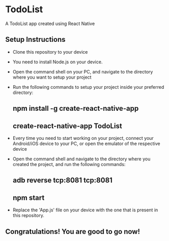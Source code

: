 # TodoList
A TodoList app created using React Native

## Setup Instructions

- Clone this repository to your device
- You need to install Node.js on your device.
- Open the command shell on your PC, and navigate to the directory where you want to setup your project
- Run the following commands to setup your project inside your preferred directory:
    ## npm install -g create-react-native-app
    ## create-react-native-app TodoList

- Every time you need to start working on your project, connect your Android/iOS device to your PC, or open the emulator of the respective device
- Open the command shell and navigate to the directory where you created the project, and run the following commands:
    ## adb reverse tcp:8081 tcp:8081
    ## npm start
    
- Replace the 'App.js' file on your device with the one that is present in this repository.

## Congratulations! You are good to go now!
